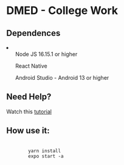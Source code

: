 # DMED - College Work

## Dependences
<li>
    <ul>Node JS 16.15.1 or higher</ul>
    <ul>React Native</ul>
    <ul>Android Studio - Android 13 or higher</ul>
</li>

## Need Help?
Watch this <a href="https://www.youtube.com/watch?v=f6TXEnHT_Mk&t=509s">tutorial</a>

## How use it:
<pre>
    <code>
        yarn install
        expo start -a
    </code>
</pre>
